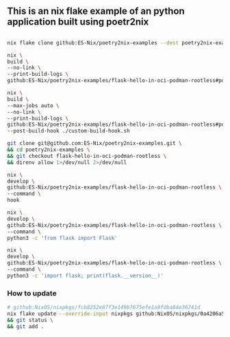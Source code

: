 ## This is an nix flake example of an python application built using poetr2nix 


## 

```bash
nix flake clone github:ES-Nix/poetry2nix-examples --dest poetry2nix-examples
```




```bash
nix \
build \
--no-link \
--print-build-logs \
github:ES-Nix/poetry2nix-examples/flask-hello-in-oci-podman-rootless#poetry2nixOCIImage
```

```bash
nix \
build \
--max-jobs auto \
--no-link \
--print-build-logs \
github:ES-Nix/poetry2nix-examples/flask-hello-in-oci-podman-rootless#poetry2nixOCIImage \
--post-build-hook ./custom-build-hook.sh
```

```bash
git clone git@github.com:ES-Nix/poetry2nix-examples.git \
&& cd poetry2nix-examples \
&& git checkout flask-hello-in-oci-podman-rootless \
&& direnv allow 1>/dev/null 2>/dev/null
```


```bash
nix \
develop \
github:ES-Nix/poetry2nix-examples/flask-hello-in-oci-podman-rootless \
--command \
hook
```

```bash
nix \
develop \
github:ES-Nix/poetry2nix-examples/flask-hello-in-oci-podman-rootless \
--command \
python3 -c 'from flask import Flask'
```


```bash
nix \
develop \
github:ES-Nix/poetry2nix-examples/flask-hello-in-oci-podman-rootless \
--command \
python3 -c 'import flask; print(flask.__version__)'
```


### How to update


```bash
# github:NixOS/nixpkgs/fcb8252e87f3e149b7675efe1a9fdba84e36741d
nix flake update --override-input nixpkgs github:NixOS/nixpkgs/0a4206a51b386e5cda731e8ac78d76ad924c7125 \
&& git status \
&& git add .
```
